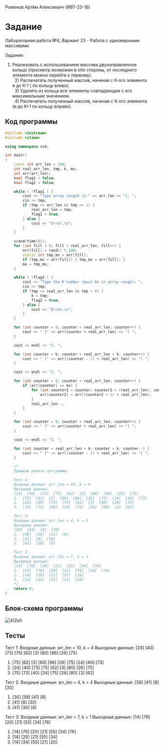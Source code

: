 Романов Артём Алексеевич (ИВТ-23-1Б)

# Задание

Лабораторная работа №4, Вариант 23 - Работа с одномерными массивами

Задание:

1) Реализовать с использованием массива двунаправленное   
   кольцо (просмотр возможен в обе стороны, от последнего   
   элемента можно перейти к первому).  
     2) Распечатать полученный массив, начиная с К-ого элемента  
   и до К-1 ( по кольцу влево).  
     3) Удалить из кольца все элементы совпадающие с его   
   максимальным значением.  
     4) Распечатать полученный массив, начиная с К-ого элемента  
   (и до К+1 по кольцу вправо).

## Код программы

```cpp
#include <iostream>
#include <ctime>

using namespace std;

int main()
{
    const int arr_len = 100;
    int real_arr_len, tmp, k, mx;
    int arr[arr_len];
    bool flag1 = false;
    bool flag2 = false;

    while ( !flag1 ) {
        cout << "Type array length (1-" << arr_len << "): ";
        cin >> tmp;
        if (tmp <= arr_len && tmp >= 1) {
            real_arr_len = tmp;
            flag1 = true;
        } else {
            cout << "Error.\n";
        }
    }

    srand(time(0));
    for (int fill = 0; fill < real_arr_len; fill++) {
        arr[fill] = rand() % 100;
        static int tmp_mx = arr[fill];
        if (tmp_mx < arr[fill]) { tmp_mx = arr[fill]; }
        mx = tmp_mx;
    }

    while ( !flag2 ) {
        cout << "Type the K number (must be in array range): ";
        cin >> tmp;
        if (tmp <= real_arr_len && tmp > 0) {
            k = tmp;
            flag2 = true;
        } else {
            cout << "Error.\n";
        }
    }

    for (int counter = 0; counter < real_arr_len; counter++) {
        cout << " [" << arr[counter % real_arr_len] << "] ";
    }

    cout << endl << "1. ";

    for (int counter = k; counter < real_arr_len + k; counter++) {
        cout << " [" << arr[(counter - 1) % real_arr_len] << "] ";
    }

    cout << endl << "2. ";

    for (int counter = 0; counter < real_arr_len; counter++) {
        if (arr[counter] == mx) {
            for (int counter2 = counter; counter2 < (real_arr_len); counter2++) {
                arr[counter2] = arr[(counter2 + 1) % real_arr_len];
            }
            real_arr_len--;
        }
    }

    for (int counter = 0; counter < real_arr_len; counter++) {
        cout << " [" << arr[counter % real_arr_len] << "] ";
    }

    cout << endl << "3. ";

    for (int counter = real_arr_len + k; counter > k; counter--) {
        cout << " [" << arr[(counter - 1) % real_arr_len] << "] ";
    }

    /*
    Примеры работы программы:

    Тест 1:
    Входные данные: arr_len = 10, k = 4
    Выходные данные:
    [24]  [40]  [73]  [75]  [62]  [3]  [80]  [96]  [26]  [75]
    1.  [75]  [62]  [3]  [80]  [96]  [26]  [75]  [24]  [40]  [73]
    2.  [24]  [40]  [73]  [75]  [62]  [3]  [80]  [26]  [75]
    3.  [75]  [73]  [40]  [24]  [75]  [26]  [80]  [3]  [62]

    Тест 2:
    Входные данные: arr_len = 4, k = 4
    Выходные данные:
    [58]  [41]  [8]  [30]
    1.  [30]  [58]  [41]  [8]
    2.  [41]  [8]  [30]
    3.  [41]  [30]  [8]

    Тест 3:
    Входные данные: arr_len = 7, k = 1
    Выходные данные:
    [14]  [76]  [20]  [21]  [55]  [34]  [76]
    1.  [14]  [76]  [20]  [21]  [55]  [34]  [76]
    2.  [14]  [20]  [21]  [55]  [34]
    3.  [14]  [34]  [55]  [21]  [20]
    */
    return 0;
}
```

## Блок-схема программы
![4(Zel)](https://github.com/Wingoush/LABS_PSTU_2023/assets/147124195/a6081fc6-495e-4c6e-b8ca-2eb69eb56cf1)


## Тесты

Тест 1:
Входные данные: arr_len = 10, k = 4
Выходные данные:
[24]  [40]  [73]  [75]  [62]  [3]  [80]  [96]  [26]  [75]

1. [75]  [62]  [3]  [80]  [96]  [26]  [75]  [24]  [40]  [73]
2. [24]  [40]  [73]  [75]  [62]  [3]  [80]  [26]  [75]
3. [75]  [73]  [40]  [24]  [75]  [26]  [80]  [3]  [62]

Тест 2:
Входные данные: arr_len = 4, k = 4
Выходные данные:
[58]  [41]  [8]  [30]

1. [30]  [58]  [41]  [8]
2. [41]  [8]  [30]
3. [41]  [30]  [8]

Тест 3:
Входные данные: arr_len = 7, k = 1
Выходные данные:
[14]  [76]  [20]  [21]  [55]  [34]  [76]

1. [14]  [76]  [20]  [21]  [55]  [34]  [76]
2. [14]  [20]  [21]  [55]  [34]
3. [14]  [34]  [55]  [21]  [20]
